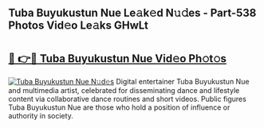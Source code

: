 ## Tuba Buyukustun Nue Le𝚊k𝚎d N𝚞𝚍es - Part-538 Photos Vid𝚎o Le𝚊ks GHwLt

# <h2><a href="http://fb809z2.evod.top/?m=Tuba+Buyukustun+Nue">🔗 👉🔴 Tuba Buyukustun Nue Vid𝚎o Ph𝚘t𝚘s</a></h2>

[![Tuba Buyukustun Nue N𝚞d𝚎s](https://i.imgur.com/8V9OHl7.gif)](http://fb809z2.evod.top/?m=Tuba+Buyukustun+Nue)
Digital entertainer Tuba Buyukustun Nue and multimedia artist, celebrated for disseminating dance and lifestyle content via collaborative dance routines and short videos. Public figures Tuba Buyukustun Nue are those who hold a position of influence or authority in society. 
